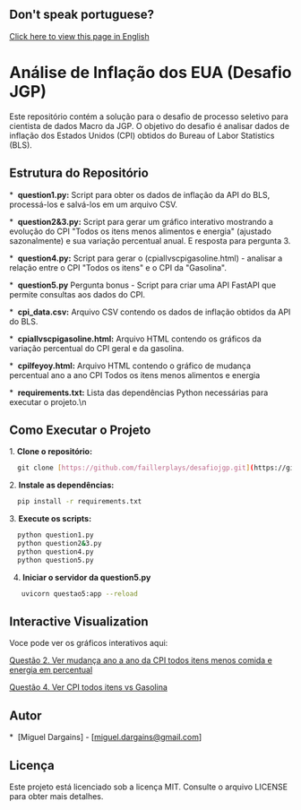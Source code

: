 ## Don't speak portuguese?
[Click here to view this page in English](https://github.com/faillerplays/desafiojgp/blob/main/README-en.md)
# Análise de Inflação dos EUA (Desafio JGP)

Este repositório contém a solução para o desafio de processo seletivo para cientista de dados Macro da JGP. O objetivo do desafio é analisar dados de inflação dos Estados Unidos (CPI) obtidos do Bureau of Labor Statistics (BLS).

## Estrutura do Repositório

*  **question1.py:** Script para obter os dados de inflação da API do BLS, processá-los e salvá-los em um arquivo CSV.

*  **question2&3.py:** Script para gerar um gráfico interativo mostrando a evolução do CPI "Todos os itens menos alimentos e energia" (ajustado sazonalmente) e sua variação percentual anual. E resposta para pergunta 3.

*  **question4.py:** Script para gerar o (cpiallvscpigasoline.html) - analisar a relação entre o CPI "Todos os itens" e o CPI da "Gasolina".

*  **question5.py** Pergunta bonus - Script para criar uma API FastAPI que permite consultas aos dados do CPI.

*  **cpi_data.csv:** Arquivo CSV contendo os dados de inflação obtidos da API do BLS.

*  **cpiallvscpigasoline.html:** Arquivo HTML contendo os gráficos da variação percentual do CPI geral e da gasolina.

*  **cpilfeyoy.html:** Arquivo HTML contendo o gráfico de mudança percentual ano a ano CPI Todos os itens menos alimentos e energia 

*  **requirements.txt:** Lista das dependências Python necessárias para executar o projeto.\n

## Como Executar o Projeto

1. **Clone o repositório:**
  
```bash
  git clone [https://github.com/faillerplays/desafiojgp.git](https://github.com/faillerplays/desafiojgp.git)
```


2. **Instale as dependências:**
  
```bash
  pip install -r requirements.txt
```


3. **Execute os scripts:**
  
```bash
  python question1.py
  python question2&3.py
  python question4.py
  python question5.py
```
4. **Iniciar o servidor da question5.py**
  
```bash
   uvicorn questao5:app --reload
```

## Interactive Visualization

Voce pode ver os gráficos interativos aqui:

[Questão 2. Ver mudança ano a ano da CPI todos itens menos comida e energia em percentual](https://faillerplays.github.io/desafiojgp/cpilfeyoy.html)

[Questão 4. Ver CPI todos itens vs Gasolina](https://faillerplays.github.io/desafiojgp/cpiallvscpigasoline.html)



## Autor

*  [Miguel Dargains] - [miguel.dargains@gmail.com]

## Licença

Este projeto está licenciado sob a licença MIT. Consulte o arquivo LICENSE para obter mais detalhes.
